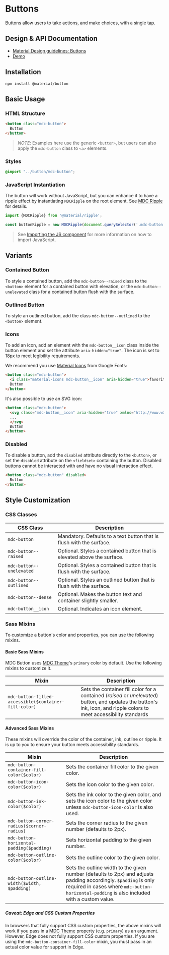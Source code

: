 <!--docs:
title: "Buttons"
layout: detail
section: components
excerpt: "Material Design-styled buttons."
iconId: button
path: /catalog/buttons/
-->

# Buttons

<!--<div class="article__asset">
  <a class="article__asset-link"
     href="https://material-components-web.appspot.com/button.html">
    <img src="{{ site.rootpath }}/images/mdc_web_screenshots/buttons.png" width="363" alt="Buttons screenshot">
  </a>
</div>-->

Buttons allow users to take actions, and make choices, with a single tap.

## Design & API Documentation

<ul class="icon-list">
  <li class="icon-list-item icon-list-item--spec">
    <a href="https://material.io/go/design-buttons">Material Design guidelines: Buttons</a>
  </li>
  <li class="icon-list-item icon-list-item--link">
    <a href="https://material-components-web.appspot.com/button.html">Demo</a>
  </li>
</ul>

## Installation

```
npm install @material/button
```

## Basic Usage

### HTML Structure

```html
<button class="mdc-button">
  Button
</button>
```

> _NOTE_: Examples here use the generic `<button>`, but users can also apply the `mdc-button` class to `<a>` elements.

### Styles

```scss
@import "../button/mdc-button";
```

### JavaScript Instantiation

The button will work without JavaScript, but you can enhance it to have a ripple effect by instantiating `MDCRipple` on the root element. See [MDC Ripple](../mdc-ripple) for details.

```js
import {MDCRipple} from '@material/ripple';

const buttonRipple = new MDCRipple(document.querySelector('.mdc-button'));
```

> See [Importing the JS component](../../docs/importing-js.md) for more information on how to import JavaScript.

## Variants

### Contained Button

To style a contained button, add the `mdc-button--raised` class to the `<button>` element for a contained button with elevation, or the `mdc-button--unelevated` class for a contained button flush with the surface.

### Outlined Button

To style an outlined button, add the class `mdc-button--outlined` to the `<button>` element.

### Icons 

To add an icon, add an element with the `mdc-button__icon` class inside the button element and set the attribute `aria-hidden="true"`. The icon is set to 18px to meet legibility requirements.

We recommend you use [Material Icons](https://material.io/icons/) from Google Fonts:

```html
<button class="mdc-button">
  <i class="material-icons mdc-button__icon" aria-hidden="true">favorite</i>
  Button
</button>
```

It's also possible to use an SVG icon:

```html
<button class="mdc-button">
  <svg class="mdc-button__icon" aria-hidden="true" xmlns="http://www.w3.org/2000/svg" viewBox="...">
  ...
  </svg>
  Button
</button>
```

### Disabled

To disable a button, add the `disabled` attribute directly to the `<button>`, or set the `disabled` attribute on the `<fieldset>` containing the button.
Disabled buttons cannot be interacted with and have no visual interaction effect.

```html
<button class="mdc-button" disabled>
  Button
</button>
```

## Style Customization

### CSS Classes

CSS Class | Description
--- | ---
`mdc-button` | Mandatory. Defaults to a text button that is flush with the surface.
`mdc-button--raised` | Optional. Styles a contained button that is elevated above the surface.
`mdc-button--unelevated` | Optional. Styles a contained button that is flush with the surface.
`mdc-button--outlined` | Optional. Styles an outlined button that is flush with the surface.
`mdc-button--dense` | Optional. Makes the button text and container slightly smaller.
`mdc-button__icon` | Optional. Indicates an icon element.

### Sass Mixins

To customize a button's color and properties, you can use the following mixins.

#### Basic Sass Mixins

MDC Button uses [MDC Theme](../mdc-theme)'s `primary` color by default. Use the following mixins to customize it.

Mixin | Description
--- | ---
`mdc-button-filled-accessible($container-fill-color)` | Sets the container fill color for a contained (_raised_ or _unelevated_) button, and updates the button's ink, icon, and ripple colors to meet accessibility standards

#### Advanced Sass Mixins

These mixins will override the color of the container, ink, outline or ripple. It is up to you to ensure your button meets accessibility standards.

Mixin | Description
--- | ---
`mdc-button-container-fill-color($color)` | Sets the container fill color to the given color.
`mdc-button-icon-color($color)` | Sets the icon color to the given color.
`mdc-button-ink-color($color)` | Sets the ink color to the given color, and sets the icon color to the given color unless `mdc-button-icon-color` is also used.
`mdc-button-corner-radius($corner-radius)` | Sets the corner radius to the given number (defaults to 2px).
`mdc-button-horizontal-padding($padding)` | Sets horizontal padding to the given number.
`mdc-button-outline-color($color)` | Sets the outline color to the given color.
`mdc-button-outline-width($width, $padding)` | Sets the outline width to the given number (defaults to 2px) and adjusts padding accordingly. `$padding` is only required in cases where `mdc-button-horizontal-padding` is also included with a custom value.

##### Caveat: Edge and CSS Custom Properties

In browsers that fully support CSS custom properties, the above mixins will work if you pass in a [MDC Theme](../mdc-theme) property (e.g. `primary`) as an argument. However, Edge does not fully support CSS custom properties. If you are using the `mdc-button-container-fill-color` mixin, you must pass in an actual color value for support in Edge.
